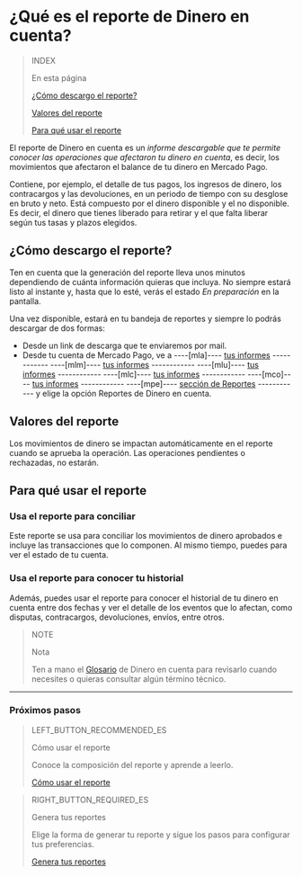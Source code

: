 # ¿Qué es el reporte de Dinero en cuenta?


> INDEX
>
> En esta página
>
> [¿Cómo descargo el reporte?](#bookmark_¿cómo_descargo_el_reporte?)
>
> [Valores del reporte](#bookmark_valores_del_reporte)
>
> [Para qué usar el reporte](#bookmark_para_qué_usar_el_reporte)
>


El reporte de Dinero en cuenta es un *informe descargable que te permite conocer las operaciones que afectaron tu dinero en cuenta*, es decir, los movimientos que afectaron el balance de tu dinero en Mercado Pago.

Contiene, por ejemplo, el detalle de tus pagos, los ingresos de dinero, los contracargos y las devoluciones, en un periodo de tiempo con su desglose en bruto y neto. Está compuesto por el dinero disponible y el no disponible. Es decir, el dinero que tienes liberado para retirar y el que falta liberar según tus tasas y plazos elegidos.

## ¿Cómo descargo el reporte?

Ten en cuenta que la generación del reporte lleva unos minutos dependiendo de cuánta información quieras que incluya. No siempre estará listo al instante y, hasta que lo esté, verás el estado *En preparación* en la pantalla.

Una vez disponible, estará en tu bandeja de reportes y siempre lo podrás descargar de dos formas: 

* Desde un link de descarga que te enviaremos por mail.
* Desde tu cuenta de Mercado Pago, ve a ----[mla]---- [tus informes](https://www.mercadopago.com.ar/balance/reports?page=1#!/settlement-report) ------------ ----[mlm]---- [tus informes](https://www.mercadopago.com.mx/balance/reports?page=1#!/settlement-report) ------------ ----[mlu]---- [tus informes](https://www.mercadopago.com.uy/balance/reports?page=1#!/settlement-report) ------------ ----[mlc]---- [tus informes](https://www.mercadopago.cl/balance/reports?page=1#!/settlement-report) ------------ ----[mco]---- [tus informes](https://www.mercadopago.com.co/balance/reports?page=1#!/settlement-report) ------------ ----[mpe]---- [sección de Reportes](https://www.mercadopago.com.pe/balance/reports?page=1#!/settlement-report) ------------ y elige la opción Reportes de Dinero en cuenta. 


## Valores del reporte

Los movimientos de dinero se impactan automáticamente en el reporte cuando se aprueba la operación. Las operaciones pendientes o rechazadas, no estarán.

## Para qué usar el reporte

### Usa el reporte para conciliar

Este reporte se usa para conciliar los movimientos de dinero aprobados e incluye las transacciones que lo componen. Al mismo tiempo, puedes para ver el estado de tu cuenta.

### Usa el reporte para conocer tu historial

Además, puedes usar el reporte para conocer el historial de tu dinero en cuenta entre dos fechas y ver el detalle de los eventos que lo afectan, como disputas, contracargos, devoluciones, envíos, entre otros.

> NOTE
>
> Nota
>
> Ten a mano el [Glosario](https://www.mercadopago.com.ar/developers/es/guides/manage-account/account-money/glossary/) de Dinero en cuenta para revisarlo cuando necesites o quieras consultar algún término técnico.

<hr/>

### Próximos pasos

> LEFT_BUTTON_RECOMMENDED_ES
>
> Cómo usar el reporte
>
> Conoce la composición del reporte y aprende a leerlo.
>
> [Cómo usar el reporte](https://www.mercadopago.com.ar/developers/es/guides/manage-account/account-money/how-to-use/)

> RIGHT_BUTTON_REQUIRED_ES
>
> Genera tus reportes
>
> Elige la forma de generar tu reporte y sigue los pasos para configurar tus preferencias.
>
> [Genera tus reportes](https://www.mercadopago.com.ar/developers/es/guides/manage-account/account-money/generate/)
